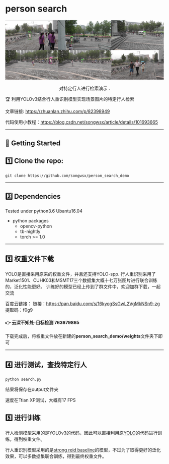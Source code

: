 person search
===============

<div align="center">

<img src="show.jpg" width="900px"/>

<p> 对特定行人进行检索演示 .</p>
</div>

:trophy: 利用YOLOv3结合行人重识别模型实现场景图片的特定行人检索

文章链接: https://zhuanlan.zhihu.com/p/82398949

代码使用小教程：https://blog.csdn.net/songwsx/article/details/101693665

------

:running: Getting Started
-----

## :one: Clone the repo:

```
git clone https://github.com/songwsx/person_search_demo
```
-----

## :two: Dependencies

Tested under python3.6  Ubantu16.04

- python packages
  - opencv-python
  - tb-nightly
  - torch >= 1.0

---------

## :three: 权重文件下载
YOLO是直接采用原来的权重文件，并且还支持YOLO-spp.
行人重识别采用了Market1501、CUHK03和MSMT17三个数据集大概十七万张图片进行联合训练的，泛化性能更好。
训练好的模型已经上传到了群文件中，欢迎加群下载，一起交流

百度云链接：
链接：https://pan.baidu.com/s/16kyogSsGwL2VgMkNSn9-zg 
提取码：f0g9 

####  :point_right: 云深不知处-目标检测 763679865

下载完成后，将权重文件放在新建的**person_search_demo/weights**文件夹下即可

-----

:four: 进行测试，查找特定行人
--------

```
python search.py
```

结果将保存在output文件夹

速度在Ttian XP测试，大概有17 FPS

## :five: 进行训练

行人检测模型采用的是YOLOv3的代码，因此可以直接利用原[YOLO](https://link.zhihu.com/?target=https%3A//github.com/ultralytics/yolov3)的代码进行训练，得到权重文件。

行人重识别模型采用的是[strong reid baseline](https://link.zhihu.com/?target=https%3A//github.com/michuanhaohao/reid-strong-baseline)的模型，不过为了取得更好的泛化效果，可以多数据集联合训练，得到最终权重文件。

